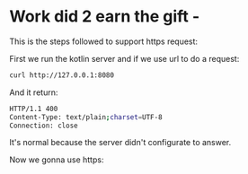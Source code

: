 # Work did 2 earn the gift - 

This is the steps followed to support https request:

First we run the kotlin server and if we use url to do a request:

```bash
curl http://127.0.0.1:8080
```

And it return:

```bash
HTTP/1.1 400
Content-Type: text/plain;charset=UTF-8
Connection: close
```

It's normal because the server didn't configurate to answer.

Now we gonna use https:


